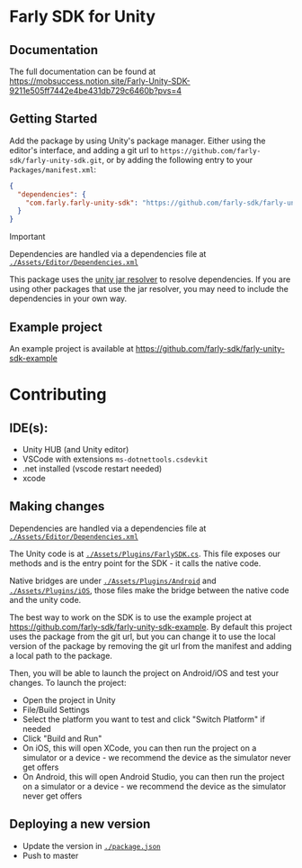 # Farly SDK for Unity

## Documentation
The full documentation can be found at https://mobsuccess.notion.site/Farly-Unity-SDK-9211e505ff7442e4be431db729c6460b?pvs=4

## Getting Started
Add the package by using Unity's package manager.
Either using the editor's interface, and adding a git url to `https://github.com/farly-sdk/farly-unity-sdk.git`, or by adding the following entry to your `Packages/manifest.xml`:
```json
{
  "dependencies": {
    "com.farly.farly-unity-sdk": "https://github.com/farly-sdk/farly-unity-sdk.git",
  }
}
```

> [!IMPORTANT]
> Dependencies are handled via a dependencies file at [`./Assets/Editor/Dependencies.xml`](./Assets/Editor/FarlyDependencies.xml)

This package uses the [unity jar resolver](https://github.com/googlesamples/unity-jar-resolver?tab=readme-ov-file) to resolve dependencies. If you are using other packages that use the jar resolver, you may need to include the dependencies in your own way.

## Example project
An example project is available at https://github.com/farly-sdk/farly-unity-sdk-example

# Contributing

## IDE(s):
- Unity HUB (and Unity editor)
- VSCode with extensions `ms-dotnettools.csdevkit`
- .net installed (vscode restart needed)
- xcode

## Making changes

Dependencies are handled via a dependencies file at [`./Assets/Editor/Dependencies.xml`](./Assets/Editor/FarlyDependencies.xml)

The Unity code is at [`./Assets/Plugins/FarlySDK.cs`](./Assets/Plugins/FarlySDK.cs). This file exposes our methods and is the entry point for the SDK - it calls the native code.

Native bridges are under [`./Assets/Plugins/Android`](./Assets/Plugins/Android) and [`./Assets/Plugins/iOS`](./Assets/Plugins/iOS), those files make the bridge between the native code and the unity code.

The best way to work on the SDK is to use the example project at https://github.com/farly-sdk/farly-unity-sdk-example. By default this project uses the package from the git url, but you can change it to use the local version of the package by removing the git url from the manifest and adding a local path to the package.

Then, you will be able to launch the project on Android/iOS and test your changes.
To launch the project:
- Open the project in Unity
- File/Build Settings
- Select the platform you want to test and click "Switch Platform" if needed
- Click "Build and Run"
- On iOS, this will open XCode, you can then run the project on a simulator or a device - we recommend the device as the simulator never get offers
- On Android, this will open Android Studio, you can then run the project on a simulator or a device - we recommend the device as the simulator never get offers

## Deploying a new version
- Update the version in [`./package.json`](./package.json)
- Push to master

